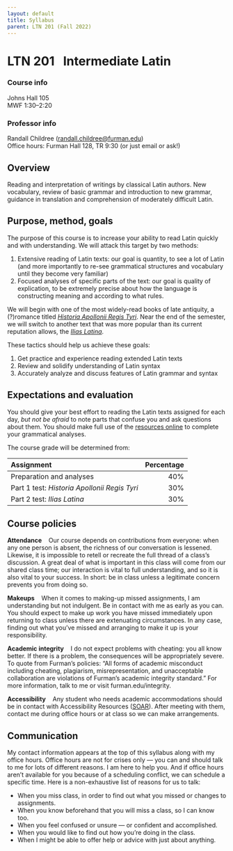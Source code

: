 ```yaml
---
layout: default
title: Syllabus
parent: LTN 201 (Fall 2022)
---
```



# LTN 201 &nbsp; Intermediate Latin

### Course info
Johns Hall 105  
MWF 1:30–2:20

### Professor info
Randall Childree ([randall.childree@furman.edu](mailto:randall.childree@furman.edu))  
Office hours: Furman Hall 128, TR 9:30 (or just email or ask!)

## Overview
Reading and interpretation of writings by classical Latin authors. New vocabulary, review of basic grammar and introduction to new grammar, guidance in translation and comprehension of moderately difficult Latin.

## Purpose, method, goals
The purpose of this course is to increase your ability to read Latin quickly and with understanding. We will attack this target by two methods:  
1. Extensive reading of Latin texts: our goal is quantity, to see a lot of Latin (and more importantly to re-see grammatical structures and vocabulary until they become very familiar)
2. Focused analyses of specific parts of the text: our goal is quality of explication, to be extremely precise about how the language is constructing meaning and according to what rules.

We will begin with one of the most widely-read books of late antiquity, a (?)romance titled [*Historia Apollonii Regis Tyri*](https://www.inusum.com/historia-apollonii-regis-tyri). Near the end of the semester, we will switch to another text that was more popular than its current reputation allows, the [*Ilias Latina*](https://www.inusum.com/ilias-latina).

These tactics should help us achieve these goals:
1. Get practice and experience reading extended Latin texts
2. Review and solidify understanding of Latin syntax
3. Accurately analyze and discuss features of Latin grammar and syntax

## Expectations and evaluation
You should give your best effort to reading the Latin texts assigned for each day, *but not be afraid* to note parts that confuse you and ask questions about them. You should make full use of the [resources online](resources.html) to complete your grammatical analyses.

The course grade will be determined from:

| Assignment | Percentage |
|:-------------|------------------:|
| Preparation and analyses | 40% |
| Part 1 test: *Historia Apollonii Regis Tyri* | 30% |
| Part 2 test: *Ilias Latina* | 30% |

## Course policies
**Attendance** &nbsp; &nbsp;Our course depends on contributions from everyone: when any one person is absent, the richness of our conversation is lessened. Likewise, it is impossible to retell or recreate the full thread of a class’s discussion. A great deal of what is important in this class will come from our shared class time; our interaction is vital to full understanding, and so it is also vital to your success. In short: be in class unless a legitimate concern prevents you from doing so.

**Makeups** &nbsp; &nbsp;When it comes to making-up missed assignments, I am understanding but not indulgent. Be in contact with me as early as you can. You should expect to make up work you have missed immediately upon returning to class unless there are extenuating circumstances. In any case, finding out what you’ve missed and arranging to make it up is your responsibility.

**Academic integrity** &nbsp; &nbsp;I do not expect problems with cheating: you all know better. If there is a problem, the consequences will be appropriately severe. To quote from Furman’s policies: “All forms of academic misconduct including cheating, plagiarism, misrepresentation, and unacceptable collaboration are violations of Furman’s academic integrity standard.” For more information, talk to me or visit furman.edu/integrity.

**Accessibility** &nbsp; &nbsp;Any student who needs academic accommodations should be in contact with Accessibility Resources ([SOAR](https://www.furman.edu/accessibility/current-student-resources/)). After meeting with them, contact me during office hours or at class so we can make arrangements.

## Communication
My contact information appears at the top of this syllabus along with my office hours. Office hours are not for crises only — you can and should talk to me for lots of different reasons. I am here to help you. And if office hours aren’t available for you because of a scheduling conflict, we can schedule a specific time. Here is a non-exhaustive list of reasons for us to talk:
- When you miss class, in order to find out what you missed or changes to assignments.
- When you know beforehand that you will miss a class, so I can know too.
- When you feel confused or unsure — or confident and accomplished.
- When you would like to find out how you’re doing in the class.
- When I might be able to offer help or advice with just about anything.